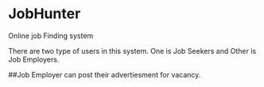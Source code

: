 # JobHunter
Online job Finding system

There are two type of users in this system. One is Job Seekers 
and Other is Job Employers.

##Job Employer
can post their advertiesment for vacancy.
